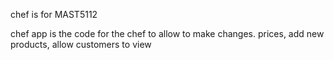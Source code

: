 chef is for MAST5112

chef app is the code for the chef to allow to make changes.
prices, add new products, allow customers to view 
